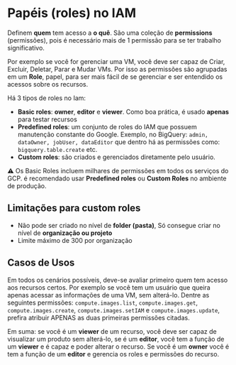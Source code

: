 # Papéis (roles) no IAM

Definem **quem** tem acesso a **o quê**. São uma coleção de **permissions** (permissões), pois é necessário mais de 1 permissão para se ter trabalho significativo.

Por exemplo se você for gerenciar uma VM, você deve ser capaz de Criar, Excluir, Deletar, Parar e Mudar VMs. Por isso as permissões são agrupadas em um **Role**, papel, para ser mais fácil de se gerenciar e ser entendido os acessos sobre os recursos.

Há 3 tipos de roles no Iam:

- **Basic roles**: **owner**, **editor** e **viewer**. Como boa prática, é usado **apenas** para testar recursos
- **Predefined roles**: um conjunto de roles do IAM que possuem manutenção constante do Google. Exemplo, no BigQuery: `admin, dataOwner, jobUser, dataEditor` que dentro há as permissões como: `bigquery.table.create` etc.
- **Custom roles**: são criados e gerenciados diretamente pelo usuário.

⚠ Os Basic Roles incluem milhares de permissões em todos os serviços do GCP. é recomendado usar **Predefined roles** ou **Custom Roles** no ambiente de produção.

## Limitações para custom roles

- Não pode ser criado no nível de **folder (pasta)**, Só consegue criar no nível de **organização ou projeto**
- Limite máximo de 300 por organização

## Casos de Usos

Em todos os cenários possíveis, deve-se avaliar primeiro quem tem acesso aos recursos certos. Por exemplo se você tem um usuário que queira apenas acessar as informações de uma VM, sem alterá-lo. Dentre as seguintes permissões: `compute.images.list`, `compute.images.get`, `compute.images.create`, `compute.images.setIAM` e `compute.images.update`, prefira atribuir APENAS as duas primeiras permissões citadas.

Em suma: se você é um **viewer** de um recurso, você deve ser capaz de visualizar um produto sem alterá-lo, se é um **editor**, você tem a função de um **viewer** e é capaz e poder alterar o recurso. Se você é um **owner** você é tem a função de um **editor** e gerencia os roles e permissões do recurso.
